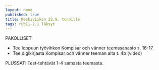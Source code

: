```yaml
---
layout: none
published: true
title: Keskiviikon 22.9. tunnille
tags: rub11-2.1 läksyt
---
```

PAKOLLISET:

- Tee loppuun työvihkon Kompisar och vänner teemasanasto s. 16-17.
- Tee digikirjasta Kompisar och vänner teeman alta t. 4b (video)

PLUSSAT:
Test-tehtävät 1-4 samasta teemasta.

